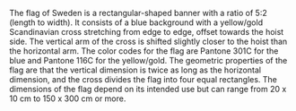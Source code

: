 The flag of Sweden is a rectangular-shaped banner with a ratio of 5:2 (length to width). It consists of a blue background with a yellow/gold Scandinavian cross stretching from edge to edge, offset towards the hoist side. The vertical arm of the cross is shifted slightly closer to the hoist than the horizontal arm. The color codes for the flag are Pantone 301C for the blue and Pantone 116C for the yellow/gold. The geometric properties of the flag are that the vertical dimension is twice as long as the horizontal dimension, and the cross divides the flag into four equal rectangles. The dimensions of the flag depend on its intended use but can range from 20 x 10 cm to 150 x 300 cm or more.